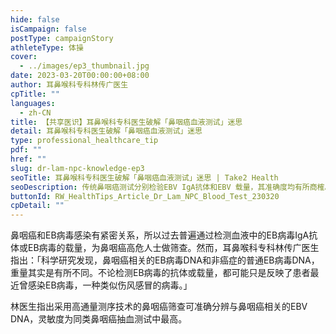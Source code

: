 ```yaml
---
hide: false
isCampaign: false
postType: campaignStory
athleteType: 体操
cover:
  - ../images/ep3_thumbnail.jpg
date: 2023-03-20T00:00:00+08:00
author: 耳鼻喉科专科林传广医生
cpTitle: ""
languages:
  - zh-CN
title: 【共享医识】耳鼻喉科专科医生破解「鼻咽癌血液测试」迷思
detail: 耳鼻喉科专科医生破解「鼻咽癌血液测试」迷思
type: professional_healthcare_tip
pdf: ""
href: ""
slug: dr-lam-npc-knowledge-ep3
seoTitle: 耳鼻喉科专科医生破解「鼻咽癌血液测试」迷思 | Take2 Health
seoDescription: 传统鼻咽癌测试分别检验EBV IgA抗体和EBV 载量，其准确度均有所商榷。耳鼻喉专科林传广医生将为大家详尽讲解各种鼻咽癌的血液测试技术。
buttonId: RW_HealthTips_Article_Dr_Lam_NPC_Blood_Test_230320
cpDetail: ""
---
```

鼻咽癌和EB病毒感染有紧密关系，所以过去普遍通过检测血液中的EB病毒IgA抗体或EB病毒的载量，为鼻咽癌高危人士做筛查。然而，耳鼻喉科专科林传广医生指出：「科学研究发现，鼻咽癌相关的EB病毒DNA和非癌症的普通EB病毒DNA，重量其实是有所不同。不论检测EB病毒的抗体或载量，都可能只是反映了患者最近曾感染EB病毒，一种类似伤风感冒的病毒。」

林医生指出采用高通量测序技术的鼻咽癌筛查可准确分辨与鼻咽癌相关的EBV DNA，灵敏度为同类鼻咽癌抽血测试中最高。